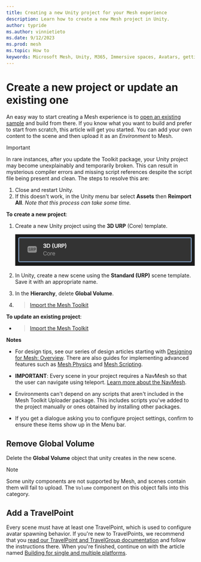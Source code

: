 ```yaml
---
title: Creating a new Unity project for your Mesh experience
description: Learn how to create a new Mesh project in Unity.
author: typride
ms.author: vinnietieto
ms.date: 9/12/2023
ms.prod: mesh
ms.topic: How to
keywords: Microsoft Mesh, Unity, M365, Immersive spaces, Avatars, getting started, documentation, features
---
```


# Create a new project or update an existing one

An easy way to start creating a Mesh experience is to [open an existing sample](../../getting-started/choose-your-journey.md) and build from there. If you know what you want to build and prefer to start from scratch, this article will get you started. You can add your own content to the scene and then upload it as an *Environment* to Mesh.

> [!IMPORTANT]
> In rare instances, after you update the Toolkit package, your Unity project may become unexplainably and temporarily broken. This can result in mysterious compiler errors and missing script references despite the script file being present and clean. The steps to resolve this are:
> 1. Close and restart Unity.
> 1. If this doesn't work, in the Unity menu bar select **Assets** then **Reimport All**. *Note that this process can take some time.*

**To create a new project**:

1. Create a new Unity project using the **3D URP** (Core) template.

    ![A screenshot of the 3D URP Core template option when you create a new Unity project.](../../media/get-started-developing-mesh/image008.png)

1. In Unity, create a new scene using the **Standard (URP)** scene
    template. Save it with an appropriate name.

1. In the **Hierarchy**, delete **Global Volume**.

1. > [Import the Mesh Toolkit](import-the-mesh-toolkit.md)

**To update an existing project**:

- > [Import the Mesh Toolkit](import-the-mesh-toolkit.md)

**Notes**

- For design tips, see our series of design articles starting with [Designing for Mesh: Overview](../../Create/design/overview.md). There are also guides for implementing advanced features such as [Mesh Physics](../../Create/enhance-your-environment/physics-interactions.md) and [Mesh Scripting](../../Create/script-your-scene-logic/mesh-scripting-overview.md).

- **IMPORTANT**: Every scene in your project requires a NavMesh so that the user can navigate using teleport. [Learn more about the NavMesh](https://docs.unity3d.com/Manual/nav-Overview.html).

- Environments can't depend on any scripts that aren't included in the Mesh Toolkit Uploader package. This includes scripts you've added to the project manually or ones obtained by installing other packages.

- If you get a dialogue asking you to configure project settings, confirm to ensure these items show up in the Menu bar.

## Remove Global Volume

Delete the **Global Volume** object that unity creates in the new scene.
> [!NOTE]
> Some unity components are not supported by Mesh, and scenes contain them will fail to upload. The `Volume` component on this object falls into this category.

## Add a TravelPoint

Every scene must have at least one TravelPoint, which is used to configure avatar spawning behavior. If you're new to TravelPoints, we recommend that you [read our TravelPoint and TravelGroup documentation](../enhance-your-environment/object-avatar-interactions.md#travelpoint-and-travelpointgroup) and follow the instructions there. When you're finished, continue on with the article named [Building for single and multiple platforms](build-for-single-and-multiple-platforms.md).
